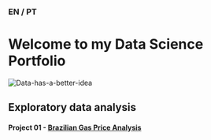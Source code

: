 ### EN / PT

# Welcome to my Data Science Portfolio
![Data-has-a-better-idea](https://github.com/lucas-mdsena/portfolio/assets/93884007/ac8e9249-bf94-40bc-8d89-ae09f97d671c)

## Exploratory data analysis
#### Project 01 - [Brazilian Gas Price Analysis](https://github.com/lucas-mdsena/gas_price_analysis)


